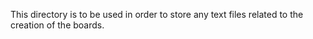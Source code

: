 This directory is to be used in order to store any 
text files related to the creation of the boards.